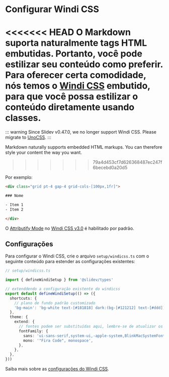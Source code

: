 # Configurar Windi CSS

<Environment type="node" />

<<<<<<< HEAD
O Markdown suporta naturalmente tags HTML embutidas. Portanto, você pode estilizar seu conteúdo como preferir. Para oferecer certa comodidade, nós temos o [Windi CSS](https://github.com/windicss/windicss) embutido, para que você possa estilizar o conteúdo diretamente usando classes.
=======
::: warning
Since Slidev v0.47.0, we no longer support Windi CSS. Please migrate to [UnoCSS](/custom/config-unocss).
:::

Markdown naturally supports embedded HTML markups. You can therefore style your content the way you want.
>>>>>>> 79a4d453cf7d626368487ec247f6becebd0a20d5

Por exemplo:

```html
<div class="grid pt-4 gap-4 grid-cols-[100px,1fr]">

### Nome

- Item 1
- Item 2

</div>
```

O [Attributify Mode](https://windicss.org/posts/v30.html#attributify-mode) no [Windi CSS v3.0](https://windicss.org/posts/v30.html) é habilitado por padrão.

## Configurações

Para configurar o Windi CSS, crie o arquivo `setup/windicss.ts` com o seguinte conteúdo para estender as configurações existentes:

```ts
// setup/windicss.ts

import { defineWindiSetup } from '@slidev/types'

// extenddendo a configuração existente do windicss
export default defineWindiSetup(() => ({
  shortcuts: {
    // plano de fundo padrão customizado
    'bg-main': 'bg-white text-[#181818] dark:(bg-[#121212] text-[#ddd])',
  },
  theme: {
    extend: {
      // fontes podem ser substituídas aqui, lembre-se de atualizar os links de fontes da web no `index.html`
      fontFamily: {
        sans: 'ui-sans-serif,system-ui,-apple-system,BlinkMacSystemFont,"Segoe UI",Roboto,"Helvetica Neue",Arial,"Noto Sans",sans-serif,"Apple Color Emoji","Segoe UI Emoji","Segoe UI Symbol","Noto Color Emoji"',
        mono: '"Fira Code", monospace',
      },
    },
  },
}))
```

Saiba mais sobre as [configurações do Windi CSS](https://windicss.org/guide/configuration.html).
